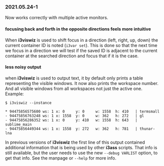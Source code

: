 ### 2021.05.24-1

Now works correctly with multiple active monitors.  

#### focusing back and forth in the opposite directions feels more intuitive

When **i3viswiz** is used to shift focus in a
direction (left, right, up, down) the current
container ID is noted (`i3var set`). This is done
so that the next time we focus in a direction we
will test if the saved ID is adjacent to the
current container at the searched direction and
focus that if it is the case.

#### less noisy output

when **i3viswiz** is used to output text, it by default
only prints a table representing the visible windows.
It now also prints the workspace number.
And all visible windows from all workspaces not just
the active one. Example:  

```text
$ i3viswiz --instance

* 94475856575600 ws: 1 x: 0     y: 0     w: 1558  h: 410   | termsmall
- 94475856763248 ws: 1 x: 1558  y: 0     w: 362   h: 272   | gl
- 94475856286352 ws: 1 x: 0     y: 410   w: 1558  h: 643   | sublime_main
- 94475856449344 ws: 1 x: 1558  y: 272   w: 362   h: 781   | thunar-lna
```

In previous versions of **i3viswiz** the first
line of this output contained additional
information that is being used by other **i3ass**
scripts. That info is still available, but the
user needs to use the new `--debug VARLIST`
option,  to get that info. See the manpage or
`--help` for more info.
